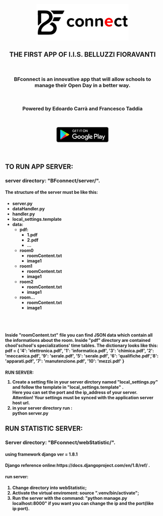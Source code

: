 <div align="center"><img src="application/app/src/main/res/drawable/ic_bf_connect_horizontal.png" alt="BFconnect Logo"><br>
<h2>THE FIRST APP OF I.I.S. BELLUZZI FIORAVANTI</h2></div>
<br>
<h3 align="center">BFconnect is an innovative app that will allow schools to manage their Open Day in a better way.</h3><br>
<h3 align="center">Powered by Edoardo Carrà and Francesco Taddia</h3><br><br>
<div align="center">
<a href="https://play.google.com/store/apps/details?id=org.iisbelluzzifioravanti.app.bfconnect" target="blank"> <img src="application/app/src/main/res/drawable/badge_playstore.png" width="170" height="50"></a>
</div><br><br>
<div>
<h2>TO RUN APP SERVER:</h2>
  <h3>server directory: "BFconnect/server/".</h3>
  <h4>The structure of the server must be like this: </h4>
<h4>
<ul>
<li>server.py</li>
<li>dataHandler.py</li>
<li>handler.py</py>
<li>local_settings.template</li>
<li>data:<ul><li>pdf:<ul><li>1.pdf</li><li>2.pdf</li><li>...</li></ul></li>
	     <li>room0<ul><li>roomContent.txt</li><li>image1</li></ul></li>
	     <li>room1<ul><li>roomContent.txt</li><li>image1</li></ul></li>
	     <li>room2<ul><li>roomContent.txt</li><li>image1</li></ul></li>
	     <li>room...<ul><li>roomContent.txt</li><li>image1</li></ul></li>	
</ul></li>
</ul>
</h4>
<br><br>
<h4>Inside "roomContent.txt" file you can find JSON data which contain all the informations about the room. Inside "pdf" directory are contained chool'school's specializations' time tables. The dictionary looks like this:<br>
pdf = {
        '4': 'elettronica.pdf', '1': 'informatica.pdf', '3': 'chimica.pdf', '2': 'meccanica.pdf', '9': 'serale.pdf',
        '5': 'serale.pdf', '6': 'qualifiche.pdf','8': 'apparati.pdf', '7': 'manutenzione.pdf', '10': 'mezzi.pdf'
    }
</h4>
<h4>RUN SERVER:
<ol>
<li>Create a setting file in your server dirctory named "local_settings.py" and follow the template in "local_settings.template" .<br>
Here you can set the port and the ip_address of your server.
<br>Attention! Your settings must be synced with the application server host url.</li>
<li>in your server directory run : <br>		python server.py</li>
</ol>
</h4>
</div>
<div>
<h2>RUN STATISTIC SERVER:</h2>
  <h3>Server directory: "BFconnect/webStatistic/".</h3>
  <h4>using framework django ver = 1.8.1</h4>
  <h4>Django reference online:https://docs.djangoproject.com/en/1.8/ref/ .</h4>
  <h4>run server:</h4>
<h4>
<ol type="1">
  <li>Change directory into webStatistic;</li>
  <li>Activate the virtual enviroment: source ".venv/bin/activate";</li>
  <li>Run the server with the command: "python manage.py localhost:8000" if you want you can change the ip and the port(like ip:port).</li>
</ol>
</h4>
</div>
